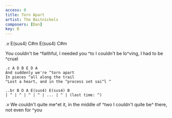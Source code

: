 ```yaml
---
access: 0
title: Torn Apart
artist: The Baitnickels
composers: [Dan]
key: B
---
```

.v E(sus4) C#m E(sus4) C#m

You couldn't be ^faithful, I needed you ^to 
I couldn't be lo^ving, I had to be ^cruel 

	.c A D B E D A 
	And suddenly we're ^torn apart
	In pieces ^all along the trail
	^Lost a heart, and in the ^process set sai^l ^

	..br B D A E(sus4) E(sus4) B
	| ^ | ^ | ^ | ^ | ... | ^ | (last time: ^)

.v
We couldn't quite me^et it, in the middle of ^two 
I couldn't quite be^ there, not even for ^you 